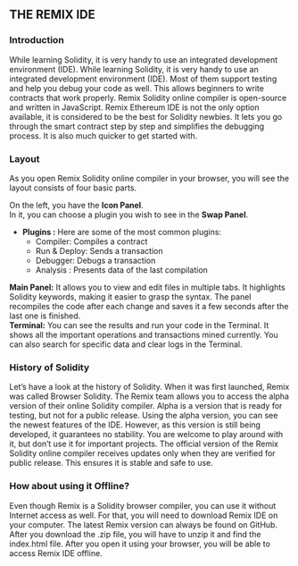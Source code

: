 ## **THE REMIX IDE**
### **Introduction**
While learning Solidity, it is very handy to use an integrated development environment (IDE).
While learning Solidity, it is very handy to use an integrated development environment (IDE).
Most of them support testing and help you debug your code as well.
This allows beginners to write contracts that work properly.
Remix Solidity online compiler is open-source and written in JavaScript.
Remix Ethereum IDE is not the only option available, it is considered to be the best for Solidity newbies.
It lets you go through the smart contract step by step and simplifies the debugging process.
It is also much quicker to get started with.
### **Layout**
As you open Remix Solidity online compiler in your browser, you will see the layout consists of four basic parts.  

On the left, you have the **Icon Panel**.  
In it, you can choose a plugin you wish to see in the **Swap Panel**.  
* **Plugins :** Here are some of the most common plugins:
    * Compiler: Compiles a contract
    * Run & Deploy: Sends a transaction
    * Debugger: Debugs a transaction
    * Analysis : Presents data of the last compilation

**Main Panel:** It allows you to view and edit files in multiple tabs. It highlights Solidity keywords, making it easier to grasp the syntax.
The panel recompiles the code after each change and saves it a few seconds after the last one is finished.  
**Terminal:** You can see the results and run your code in the Terminal. It shows all the important operations and transactions mined currently.
You can also search for specific data and clear logs in the Terminal.
### **History of Solidity**
Let’s have a look at the history of Solidity.
When it was first launched, Remix was called Browser Solidity.
The Remix team allows you to access the alpha version of their online Solidity compiler.
Alpha is a version that is ready for testing, but not for a public release. Using the alpha version, you can see the newest features of the IDE.
However, as this version is still being developed, it guarantees no stability.
You are welcome to play around with it, but don’t use it for important projects.
The official version of the Remix Solidity online compiler receives updates only when they are verified for public release. This ensures it is stable and safe to use.
### **How about using it Offline?**
Even though Remix is a Solidity browser compiler, you can use it without Internet access as well.
For that, you will need to download Remix IDE on your computer.
The latest Remix version can always be found on GitHub.
After you download the .zip file, you will have to unzip it and find the index.html file.
After you open it using your browser, you will be able to access Remix IDE offline.
